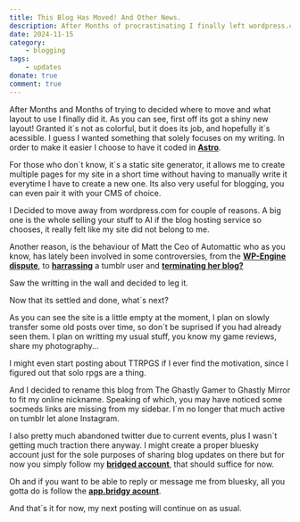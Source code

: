 ```yaml
---
title: This Blog Has Moved! And Other News.
description: After Months of procrastinating I finally left wordpress.com and found a new host. Also got some exciting news for the future of this blog. To New Beginnings!
date: 2024-11-15
category:
    - blogging
tags:
    - updates
donate: true
comment: true
---
```

After Months and Months of trying to decided where to move and what layout to use I finally did it.
As you can see, first off its got a shiny new layout! Granted it´s not as colorful, but it does its job, and hopefully it´s acessible.
I guess I wanted something that solely focuses on my writing. In order to make it easier I choose to have it coded in **[Astro](https://astro.build/)**.

For those who don´t know, it´s a static site generator, it  allows me to create multiple pages for my site in a short time without having to manually write it everytime I have to create a new one. Its also very useful for blogging, you can even pair it with your CMS of choice.

I Decided to move away from wordpress.com for couple of reasons. A big one is the whole selling your stuff to AI if the blog hosting service so chooses, it really felt like my site did not belong to me.

Another reason, is the behaviour of Matt the Ceo of Automattic who as you know, has lately been involved in some controversies, from the **[WP-Engine dispute](https://techcrunch.com/2024/10/02/wp-engine-sues-automattic-and-wordpress-co-founder-matt-mullenweg/)**, to **[harrassing](https://www.reddit.com/r/CuratedTumblr/comments/1axb321/matt_mullenweg_follows_predstrogen_to_twitter/)** a tumblr user and **[terminating her blog?](https://www.reddit.com/r/CuratedTumblr/comments/1avbp78/tumblr_bans_trans_woman_over_looney_toonslevel/)**

Saw the writting in the wall and decided to leg it. 

Now that its settled and done, what´s next?

As you can see the site is a little empty at the moment, I plan on slowly transfer some old posts over time, so don´t be suprised if you had already seen them. I plan on writting my usual stuff, you know my game reviews, share my photography...

I might even start posting about TTRPGS if I ever find the motivation, since I figured out that solo rpgs are a thing.

And I decided to  rename this blog from The Ghastly Gamer to Ghastly Mirror to fit my online nickname. Speaking of which, you may have noticed some socmeds links are missing from my sidebar. I´m no longer that much active on tumblr let alone Instagram.

I also pretty much abandoned twitter due to current events, plus I wasn´t getting much traction there anyway. I might create a proper bluesky account just for the sole purposes of sharing blog updates on there but for now you simply follow my **[bridged account](https://bsky.app/profile/creaturefeature.blorbo.social.ap.brid.gy)**, that should suffice for now.

Oh and if you want to be able to reply or message me from bluesky, all you gotta do is follow the **[app.bridgy acount](https://bsky.app/profile/ap.brid.gy)**.

And that´s it for now, my next posting will continue on as usual.
